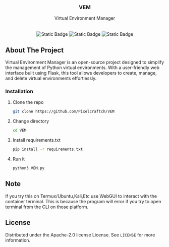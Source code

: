 <a id="readme-top"></a>

<!-- PROJECT LOGO -->
<br />
<div align="center">
  <a href="https://github.com/Pixelcraftch/VEM">
  </a>

  <h3 align="center">VEM</h3>

  <p align="center">
    Virtual Environment Manager
    <br />
    <br />
    <br>
    <img alt="Static Badge" src="https://img.shields.io/badge/Made_with-Python-blue"> <img alt="Static Badge" src="https://img.shields.io/badge/Status-Beta-orange"> <img alt="Static Badge" src="https://img.shields.io/badge/Made in-Indonesia-red"> 

  </p>
</div>

<!-- ABOUT THE PROJECT -->
## About The Project

Virtual Environment Manager is an open-source project designed to simplify the management of Python virtual environments. With a user-friendly web interface built using Flask,
this tool allows developers to create, manage, and delete virtual environments effortlessly.

### Installation

1. Clone the repo
   ```sh
   git clone https://github.com/Pixelcraftch/VEM
   ```
2. Change directory
   ```sh
   cd VEM
   ```
4. Install requirements.txt
   ```sh
   pip install -r requirements.txt
   ```
5. Run it
   ```sh
   python3 VEM.py
   ```

## Note 

If you try this on Termux/Ubuntu,Kali,Etc use WebGUI to interact with the container terminal. This is because the program will error if you try to open terminal from the CLI on those platform.

<!-- LICENSE -->
## License

Distributed under the Apache-2.0 license License. See `LICENSE` for more information.
